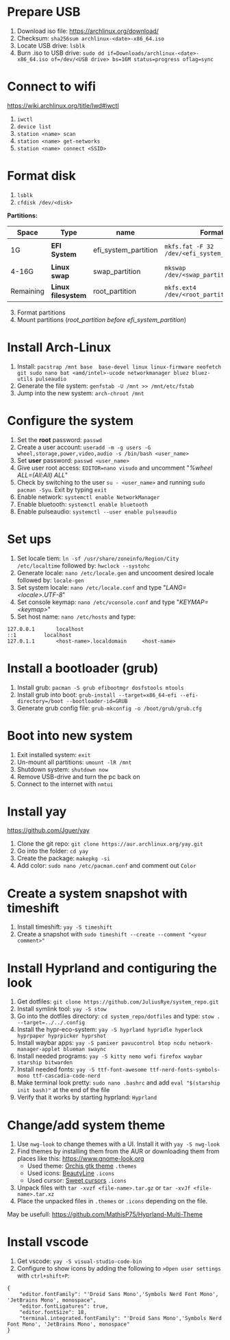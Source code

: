 # Prepare USB

1. Download iso file: https://archlinux.org/download/
2. Checksum: `sha256sum archlinux-<date>-x86_64.iso`
3. Locate USB drive: `lsblk`
4. Burn .iso to USB drive: `sudo dd if=Downloads/archlinux-<date>-x86_64.iso of=/dev/<USB drive> bs=16M status=progress oflag=sync` 

# Connect to wifi

https://wiki.archlinux.org/title/Iwd#iwctl
1. `iwctl`
2. `device list`
3. `station <name> scan`
4. `station <name> get-networks`
5. `station <name> connect <SSID>`

# Format disk

1. `lsblk`
2. `cfdisk /dev/<disk>`

**Partitions:**

| Space | Type | name | Format | Mount |
| ----- | ---- | ---- | -------| ----- |
| 1G | **EFI System** | efi_system_partition | `mkfs.fat -F 32 /dev/<efi_system_partition>` | `mount --mkdir /dev/<efi_system_partition> /mnt/boot` |
| 4-16G | **Linux swap** | swap_partition | `mkswap /dev/<swap_partition>` | `swapon /dev/<swap_partition>` |
| Remaining | **Linux filesystem** | root_partition | `mkfs.ext4 /dev/<root_partition>` | `mount /dev/<root_partition> /mnt` |

3. Format partitions
4. Mount partitions (*root_partition before efi_system_partition*)

# Install Arch-Linux

1. Install: `pacstrap /mnt base  base-devel linux linux-firmware neofetch git sudo nano bat <amd/intel>-ucode networkmanager bluez bluez-utils pulseaudio`
2. Generate the file system: `genfstab -U /mnt >> /mnt/etc/fstab`
3. Jump into the new system: `arch-chroot /mnt`

# Configure the system

1. Set the **root** password: `passwd`
2. Create a user account: `useradd -m -g users -G wheel,storage,power,video,audio -s /bin/bash <user_name>`
3. Set **user** password: `passwd <user_name>`
4. Give user root access: `EDITOR=nano visudo` and uncomment "*%wheel ALL=(All:All) ALL*"
5. Check by switching to the user `su - <user_name>` and running `sudo pacman -Syu`. Exit by typing `exit`
6. Enable network: `systemctl enable NetworkManager`
7. Enable bluetooth: `systemctl enable bluetooth`
8. Enable pulseaudio: `systemctl --user enable pulseaudio`

# Set ups

1. Set locale tiem: `ln -sf /usr/share/zoneinfo/Region/City /etc/localtime` followed by: `hwclock --systohc`
2. Generate locale: `nano /etc/locale.gen` and uncooment desired locale followed by: `locale-gen`
3. Set system locale: `nano /etc/locale.conf` and type "*LANG=\<locale\>.UTF-8*"
4. Set console keymap: `nano /etc/vconsole.conf` and type "*KEYMAP=\<keymap\>*"
5. Set host name: `nano /etc/hosts` and type:

```
127.0.0.1		localhost
::1			localhost
127.0.1.1		<host-name>.localdomain		<host-name>
```

# Install a bootloader (grub)

1. Install grub: `pacman -S grub efibootmgr dosfstools mtools`
2. Install grub into boot: `grub-install --target=x86_64-efi --efi-directory=/boot --bootloader-id=GRUB`
3. Generate grub config file: `grub-mkconfig -o /boot/grub/grub.cfg`

# Boot into new system

1. Exit installed system: `exit`
2. Un-mount all partitions: `umount -lR /mnt`
3. Shutdown system: `shutdown now`
4. Remove USB-drive and turn the pc back on
5. Connect to the internet with `nmtui`

# Install yay

https://github.com/Jguer/yay
1. Clone the git repo: `git clone https://aur.archlinux.org/yay.git`
2. Go into the folder: `cd yay`
3. Create the package: `makepkg -si`
4. Add color: `sudo nano /etc/pacman.conf` and comment out `Color`

# Create a system snapshot with timeshift

1. Install timeshift: `yay -S timeshift`
2. Create a snapshot with `sudo timeshift --create --comment "<your comment>"`

# Install Hyprland and contiguring the look

1. Get dotfiles: `git clone https://github.com/JuliusRye/system_repo.git`
2. Install symlink tool: `yay -S stow`
3. Go into the dotfiles directory: `cd system_repo/dotfiles` and type: `stow . --target=../../.config`
4. Install the hypr-eco-system: `yay -S hyprland hypridle hyperlock hyprpaper hyprpicker hyprshot`
5. Install waybar apps: `yay -S pamixer pavucontrol btop ncdu network-manager-applet blueman swaync`
6. Install needed programs: `yay -S kitty nemo wofi firefox waybar starship bitwarden`
7. Install needed fonts: `yay -S ttf-font-awesome ttf-nerd-fonts-symbols-mono ttf-cascadia-code-nerd`
8. Make terminal look pretty: `sudo nano .bashrc` and add `eval "$(starship init bash)"` at the end of the file
9. Verify that it works by starting hyprland: `Hyprland`

# Change/add system theme

1. Use `nwg-look` to change themes with a UI. Install it with `yay -S nwg-look`
2. Find themes by installing them from the AUR or downloading them from places like this: https://www.gnome-look.org
    - Used theme: [Orchis gtk theme](https://www.gnome-look.org/p/1357889) `.themes`
    - Used icons: [BeautyLine](https://www.gnome-look.org/p/1425426) `.icons`
    - Used cursor: [Sweet cursors](https://www.gnome-look.org/p/1393084) `.icons`
4. Unpack files with `tar -xvzf <file-name>.tar.gz` or `tar -xvJf <file-name>.tar.xz`
5. Place the unpacked files in `.themes` or `.icons` depending on the file.

May be usefull: https://github.com/MathisP75/Hyprland-Multi-Theme

# Install vscode

1. Get vscode: `yay -S visual-studio-code-bin`
2. Configure to show icons by adding the following to `>Open user settings` with `ctrl+shift+P`:
```
{
    "editor.fontFamily": "'Droid Sans Mono','Symbols Nerd Font Mono', 'JetBrains Mono', monospace",
    "editor.fontLigatures": true,
    "editor.fontSize": 18,
    "terminal.integrated.fontFamily": "'Droid Sans Mono','Symbols Nerd Font Mono', 'JetBrains Mono', monospace"
}
```

